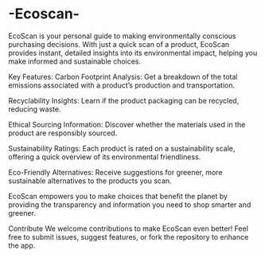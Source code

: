 # -Ecoscan-
EcoScan is your personal guide to making environmentally conscious purchasing decisions. With just a quick scan of a product, EcoScan provides instant, detailed insights into its environmental impact, helping you make informed and sustainable choices.

Key Features:
Carbon Footprint Analysis: Get a breakdown of the total emissions associated with a product’s production and transportation.

Recyclability Insights: Learn if the product packaging can be recycled, reducing waste.

Ethical Sourcing Information: Discover whether the materials used in the product are responsibly sourced.

Sustainability Ratings: Each product is rated on a sustainability scale, offering a quick overview of its environmental friendliness.

Eco-Friendly Alternatives: Receive suggestions for greener, more sustainable alternatives to the products you scan.

EcoScan empowers you to make choices that benefit the planet by providing the transparency and information you need to shop smarter and greener.

Contribute
We welcome contributions to make EcoScan even better! Feel free to submit issues, suggest features, or fork the repository to enhance the app.
